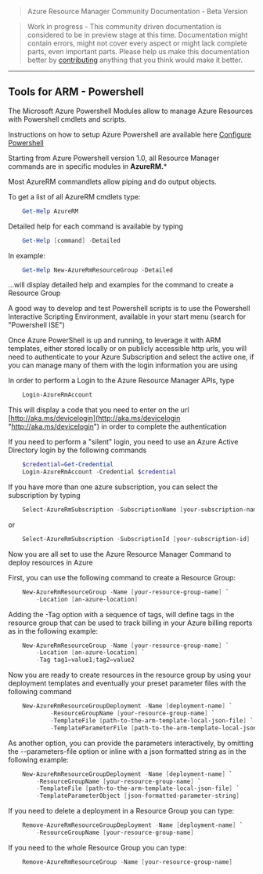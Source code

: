 > Azure Resource Manager Community Documentation - Beta Version

> Work in progress - This community driven documentation is considered to be in preview stage at this time. Documentation might contain errors, might not cover every aspect or might lack complete parts, even important parts. Please help us make this documentation better by [contributing](CONTRIBUTING.md) anything that you think would make it better.


---

## Tools for ARM - Powershell 

The Microsoft Azure Powershell Modules allow to manage Azure Resources with Powershell cmdlets and scripts.

Instructions on how to setup Azure Powershell are available here [Configure Powershell](https://azure.microsoft.com/en-us/documentation/articles/powershell-install-configure/ "Azure Powershell")

Starting from Azure Powershell version 1.0, all Resource Manager commands are in specific modules in **AzureRM.***

Most AzureRM commandlets allow piping and do output objects.

To get a list of all AzureRM cmdlets type:

```powershell
    Get-Help AzureRM
```

Detailed help for each command is available by typing

```powershell
    Get-Help [command] -Detailed
```

In example:

```powershell
    Get-Help New-AzureRmResourceGroup -Detailed
```

...will display detailed help and examples for the command to create a Resource Group

A good way to develop and test Powershell scripts is to use the Powershell Interactive Scripting Environment, available in your start menu (search for "Powershell ISE")

Once Azure PowerShell is up and running, to leverage it with ARM templates, either stored locally or on publicly accessible http urls, you will need to authenticate to your Azure Subscription and select the active one, if you can manage many of them with the login information you are using

In order to perform a Login to the Azure Resource Manager APIs, type

```powershell
	Login-AzureRmAccount
```

This will display a code that you need to enter on the url [http://aka.ms/devicelogin](http://aka.ms/devicelogin "http://aka.ms/devicelogin") in order to complete the authentication

If you need to perform a "silent" login, you need to use an Azure Active Directory login by the following commands

```powershell
    $credential=Get-Credential
	Login-AzureRmAccount -Credential $credential
```

If you have more than one azure subscription, you can select the subscription by typing

```powershell
    Select-AzureRmSubscription -SubscriptionName [your-subscription-name]
```

or

```powershell
	Select-AzureRmSubscription -SubscriptionId [your-subscription-id]
```

Now you are all set to use the Azure Resource Manager Command to deploy resources in Azure

First, you can use the following command to create a Resource Group:

```powershell
    New-AzureRmResourceGroup -Name [your-resource-group-name] `
        -Location [an-azure-location]
```

Adding the -Tag option with a sequence of tags, will define tags in the resource group that can be used to track billing in your Azure billing reports as in the following example:

```powershell
    New-AzureRmResourceGroup -Name [your-resource-group-name] `
        -Location [an-azure-location] `
        -Tag tag1=value1;tag2=value2
```

Now you are ready to create resources in the resource group by using your deployment templates and eventually your preset parameter files with the following command

```powershell
    New-AzureRmResourceGroupDeployment -Name [deployment-name] `
            -ResourceGroupName [your-resource-group-name] `
            -TemplateFile [path-to-the-arm-template-local-json-file] `
            -TemplateParameterFile [path-to-the-arm-template-local-json-file]
```

As another option, you can provide the parameters interactively, by omitting the --parameters-file option or inline with a json formatted string as in the following example:

```powershell
	New-AzureRmResourceGroupDeployment -Name [deployment-name] `
        -ResourceGroupName [your-resource-group-name] `
        -TemplateFile [path-to-the-arm-template-local-json-file] `
        -TemplateParameterObject [json-formatted-parameter-string]
```

If you need to delete a deployment in a Resource Group you can type:

```powershell
    Remove-AzureRmResourceGroupDeployment -Name [deployment-name] `
        -ResourceGroupName [your-resource-group-name]
```

If you need to the whole Resource Group you can type:

```powershell
    Remove-AzureRmResourceGroup -Name [your-resource-group-name]
```
